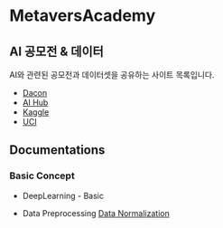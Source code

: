 # MetaversAcademy
## AI 공모전 & 데이터
AI와 관련된 공모전과 데이터셋을 공유하는 사이트 목록입니다.  
* [Dacon](https://dacon.io/)  
* [AI Hub](https://aihub.or.kr/)  
* [Kaggle](https://www.kaggle.com/)  
* [UCI](https://archive.ics.uci.edu/ml/datasets.php?format=&task=cla&att=&area=&numAtt=&numIns=&type=&sort=nameUp&view=table)  

## Documentations
### Basic Concept
* DeepLearning - Basic

* Data Preprocessing
  [Data Normalization](https://github.com/kgy94329/MetaverseAcademy/blob/main/%EA%B8%B0%EB%B3%B8%20%EA%B0%9C%EB%85%90/Data%20Preprocessing/Normalization.ipynb)
